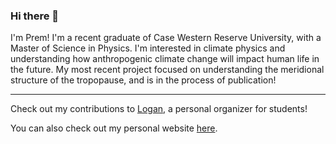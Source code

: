 ### Hi there 👋

I'm Prem! I'm a recent graduate of Case Western Reserve University, with a Master of Science in Physics. I'm interested in climate physics and understanding how anthropogenic climate change will impact human life in the future. My most recent project focused on understanding the meridional structure of the tropopause, and is in the process of publication!

----------------

Check out my contributions to [Logan](https://github.com/Logan-PO/logan), a personal organizer for students!

You can also check out my personal website [here](https://prao3.github.io/).

<!--
**prao3/prao3** is a ✨ _special_ ✨ repository because its `README.md` (this file) appears on your GitHub profile.

Here are some ideas to get you started:

- 🔭 I’m currently working on ...
- 🌱 I’m currently learning ...
- 👯 I’m looking to collaborate on ...
- 🤔 I’m looking for help with ...
- 💬 Ask me about ...
- 📫 How to reach me: ...
- 😄 Pronouns: ...
- ⚡ Fun fact: ...
-->
